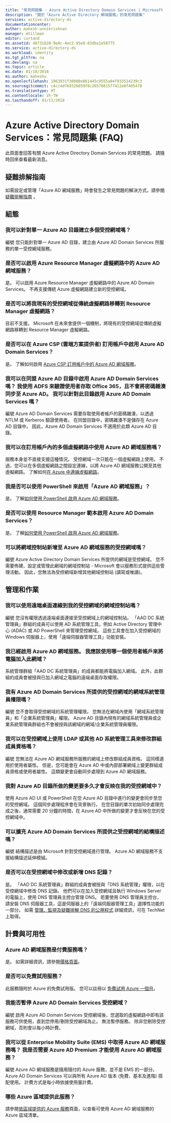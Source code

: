 ```yaml
---
title: "常見問題集 - Azure Active Directory Domain Services | Microsoft Docs"
description: "關於「Azure Active Directory 網域服務」的常見問題集"
services: active-directory-ds
documentationcenter: 
author: mahesh-unnikrishnan
manager: mtillman
editor: curtand
ms.assetid: 48731820-9e8c-4ec2-95e8-83dba1e58775
ms.service: active-directory-ds
ms.workload: identity
ms.tgt_pltfrm: na
ms.devlang: na
ms.topic: article
ms.date: 01/10/2018
ms.author: maheshu
ms.openlocfilehash: 1963931f30808e861445c9555a04f933514239c3
ms.sourcegitcommit: c4cc4d76932b059f8c2657081577412e8f405478
ms.translationtype: HT
ms.contentlocale: zh-TW
ms.lasthandoff: 01/11/2018
---
```

# <a name="azure-active-directory-domain-services-frequently-asked-questions-faqs"></a>Azure Active Directory Domain Services：常見問題集 (FAQ)
此頁面會回答有關 Azure Active Directory Domain Services 的常見問題。 請隨時回來查看最新消息。

## <a name="troubleshooting-guide"></a>疑難排解指南
如需設定或管理「Azure AD 網域服務」時會發生之常見問題的解決方式，請參閱[疑難排解指南](active-directory-ds-troubleshooting.md) 。

## <a name="configuration"></a>組態
### <a name="can-i-create-multiple-managed-domains-for-a-single-azure-ad-directory"></a>我可以針對單一 Azure AD 目錄建立多個受控網域嗎？
編號 您只能針對單一 Azure AD 目錄，建立由 Azure AD Domain Services 所服務的單一受控網域服務。  

### <a name="can-i-enable-azure-ad-domain-services-in-an-azure-resource-manager-virtual-network"></a>是否可以啟用 Azure Resource Manager 虛擬網路中的 Azure AD 網域服務？
是。 可以啟用 Azure Resource Manager 虛擬網路中的 Azure AD Domain Services。 不再支援傳統 Azure 虛擬網路建立新的受控網域。

### <a name="can-i-migrate-my-existing-managed-domain-from-a-classic-virtual-network-to-a-resource-manager-virtual-network"></a>是否可以將我現有的受控網域從傳統虛擬網路移轉到 Resource Manager 虛擬網路？
目前不支援。 Microsoft 在未來會提供一個機制，將現有的受控網域從傳統虛擬網路移轉到 Resource Manager 虛擬網路。

### <a name="can-i-enable-azure-ad-domain-services-in-an-azure-csp-cloud-solution-provider-subscription"></a>是否可以在 Azure CSP (雲端方案提供者) 訂用帳戶中啟用 Azure AD Domain Services？
是。 了解如何啟用 [Azure CSP 訂用帳戶中的 Azure AD 網域服務](active-directory-ds-csp.md)。

### <a name="can-i-enable-azure-ad-domain-services-in-a-federated-azure-ad-directory-i-use-adfs-to-authenticate-users-for-access-to-office-365-and-do-not-synchronize-password-hashes-to-azure-ad-can-i-enable-azure-ad-domain-services-for-this-directory"></a>我可以在同盟 Azure AD 目錄中啟用 Azure AD Domain Services 嗎？ 我使用 ADFS 來驗證使用者存取 Office 365，且不會將密碼雜湊同步至 Azure AD。 我可以針對此目錄啟用 Azure AD Domain Services 嗎？
編號 Azure AD Domain Services 需要存取使用者帳戶的密碼雜湊，以透過 NTLM 或 Kerberos 驗證使用者。 在同盟目錄中，密碼雜湊不是儲存在 Azure AD 目錄中。 因此，Azure AD Domain Services 不適用於此類 Azure AD 目錄。

### <a name="can-i-make-azure-ad-domain-services-available-in-multiple-virtual-networks-within-my-subscription"></a>我可以在訂用帳戶內的多個虛擬網路中使用 Azure AD 網域服務嗎？
服務本身並不直接支援這種情況。 受控網域一次只能在一個虛擬網路上使用。 不過，您可以在多個虛擬網路之間設定連線，以將 Azure AD 網域服務公開至其他虛擬網路。 了解如何[在 Azure 中連線虛擬網路](../vpn-gateway/virtual-networks-configure-vnet-to-vnet-connection.md)。

### <a name="can-i-enable-azure-ad-domain-services-using-powershell"></a>我是否可以使用 PowerShell 來啟用「Azure AD 網域服務」？
是。 了解[如何使用 PowerShell 啟用 Azure AD 網域服務](active-directory-ds-enable-using-powershell.md)。

### <a name="can-i-enable-azure-ad-domain-services-using-a-resource-manager-template"></a>是否可以使用 Resource Manager 範本啟用 Azure AD Domain Services？
是。 了解[如何使用 PowerShell 啟用 Azure AD 網域服務](active-directory-ds-enable-using-powershell.md)。

### <a name="can-i-add-domain-controllers-to-an-azure-ad-domain-services-managed-domain"></a>可以將網域控制站新增至 Azure AD 網域服務的受控網域嗎？
編號 Azure Active Directory Domain Services 所提供的網域是受控網域。 您不需要佈建、設定或管理此網域的網域控制站 - Microsoft 會以服務形式提供這些管理活動。 因此，您無法為受控網域新增其他網域控制站 (讀寫或唯讀)。

## <a name="administration-and-operations"></a>管理和作業
### <a name="can-i-connect-to-the-domain-controller-for-my-managed-domain-using-remote-desktop"></a>我可以使用遠端桌面連線到我的受控網域的網域控制站嗎？
編號 您沒有權限透過遠端桌面連接至受控網域上的網域控制站。 「AAD DC 系統管理員」群組的成員可以使用 AD 系統管理工具，例如 Active Directory 管理中心 (ADAC) 或 AD PowerShell 來管理受控網域。 這些工具會在加入受控網域的 Windows 伺服器上，使用「遠端伺服器管理工具」功能安裝。

### <a name="ive-enabled-azure-ad-domain-services-what-user-account-do-i-use-to-domain-join-machines-to-this-domain"></a>我已經啟用 Azure AD 網域服務。 我應該使用哪一個使用者帳戶來將電腦加入此網域？
系統管理群組「AAD DC 系統管理員」的成員都能將電腦加入網域。 此外，此群組的成員會被授與已加入網域之電腦的遠端桌面存取權限。

### <a name="do-i-have-domain-administrator-privileges-for-the-managed-domain-provided-by-azure-ad-domain-services"></a>我有 Azure AD Domain Services 所提供的受控網域的網域系統管理員權限嗎？
編號 您不會取得受控網域的系統管理權限。 您無法在網域內使用「網域系統管理員」和「企業系統管理員」權限。 Azure AD 目錄內現有的網域系統管理員或企業系統管理員群組也不會被授與該網域的網域/企業系統管理員權限。

### <a name="can-i-modify-group-memberships-using-ldap-or-other-ad-administrative-tools-on-managed-domains"></a>我可以在受控網域上使用 LDAP 或其他 AD 系統管理工具來修改群組成員資格嗎？
編號 您無法在 Azure AD 網域服務所服務的網域上修改群組成員資格。 這同樣適用於使用者屬性。 但是，您可能會在 Azure AD 中或內部部署網域上變更群組成員資格或使用者屬性。 這類變更會自動同步處理到 Azure AD 網域服務。

### <a name="how-long-does-it-take-for-changes-i-make-to-my-azure-ad-directory-to-be-visible-in-my-managed-domain"></a>我對 Azure AD 目錄所做的變更要多久才會反映在我的受控網域中？
使用 Azure AD UI 或 PowerShell 在您 Azure AD 目錄中進行的變更會同步至您的受控網域。 這個同步處理程序會在背景執行。 在您目錄的單次初始同步處理完成之後，通常需要 20 分鐘的時間，在 Azure AD 中所做的變更才會反映在您的受控網域中。

### <a name="can-i-extend-the-schema-of-the-managed-domain-provided-by-azure-ad-domain-services"></a>可以擴充 Azure AD Domain Services 所提供之受控網域的結構描述嗎？
編號 結構描述是由 Microsoft 針對受控網域進行管理。 Azure AD 網域服務不支援結構描述延伸模組。

### <a name="can-i-modify-or-add-dns-records-in-my-managed-domain"></a>是否可以在受控網域中修改或新增 DNS 記錄？
是。 「AAD DC 系統管理員」群組的成員會被授與「DNS 系統管理」權限，以在受控網域中修改 DNS 記錄。 他們可以在加入受控網域且執行 Windows Server 的電腦上，使用 DNS 管理員主控台管理 DNS。 若要使用 DNS 管理員主控台，請安裝 DNS 伺服器工具，這是伺服器上的「遠端伺服器管理工具」選擇性功能的一部分。 如需 [管理、監視及疑難排解 DNS 的公用程式](https://technet.microsoft.com/library/cc753579.aspx) 詳細資訊，可在 TechNet 上取得。

## <a name="billing-and-availability"></a>計費與可用性
### <a name="is-azure-ad-domain-services-a-paid-service"></a>Azure AD 網域服務是付費服務嗎？
是。 如需詳細資訊，請參閱[價格頁面](https://azure.microsoft.com/pricing/details/active-directory-ds/)。

### <a name="is-there-a-free-trial-for-the-service"></a>是否可以免費試用服務？
此服務隨附於 Azure 的免費試用版。 您可以註冊以 [免費試用 Azure 一個月](https://azure.microsoft.com/pricing/free-trial/)。

### <a name="can-i-pause-an-azure-ad-domain-services-managed-domain"></a>我能否暫停 Azure AD Domain Services 受控網域？ 
編號 啟用 Azure AD Domain Services 受控網域後，您選取的虛擬網路中即有該服務可供使用，直到您停用/刪除受控網域為止。 無法暫停服務。 除非您刪除受控網域，否則會以每小時計費。

### <a name="can-i-get-azure-ad-domain-services-as-part-of-enterprise-mobility-suite-ems-do-i-need-azure-ad-premium-to-use-azure-ad-domain-services"></a>我可以從 Enterprise Mobility Suite (EMS) 中取得 Azure AD 網域服務嗎？ 我是否需要 Azure AD Premium 才能使用 Azure AD 網域服務？
編號 Azure AD 網域服務是隨用隨付的 Azure 服務，並不是 EMS 的一部分。 Azure AD Domain Services 可以與所有 Azure AD 版本 (免費、基本及進階) 搭配使用。 計費方式是每小時依據使用量計費。

### <a name="what-azure-regions-is-the-service-available-in"></a>哪些 Azure 區域提供此服務？
請參閱[依區域提供的 Azure 服務](https://azure.microsoft.com/regions/#services/)頁面，以查看可使用 Azure AD 網域服務的 Azure 區域清單。
